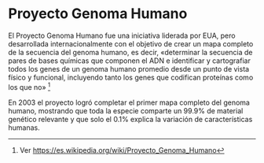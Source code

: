 # Proyecto Genoma Humano
El Proyecto Genoma Humano fue una iniciativa liderada por EUA, pero desarrollada internacionalmente con el objetivo de crear un mapa completo de la secuencia del genoma humano, es decir, «determinar la secuencia de pares de bases químicas que componen el ADN e identificar y cartografiar todos los genes de un genoma humano promedio desde un punto de vista físico y funcional, incluyendo tanto los genes que codifican proteínas como los que no» [^wiki-genoma-humano]

En 2003 el proyecto logró completar el primer mapa completo del genoma humano, mostrando que toda la especie comparte un 99.9% de material genético relevante y que solo el 0.1% explica la variación de características humanas.

[^wiki-genoma-humano]: Ver https://es.wikipedia.org/wiki/Proyecto_Genoma_Humano